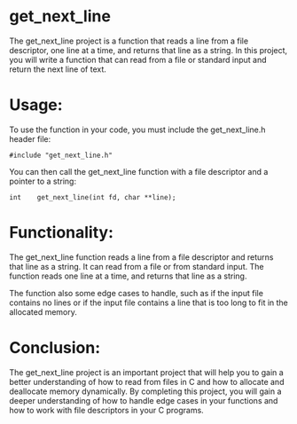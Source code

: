 
# get_next_line

The get_next_line project is a function that reads a line from a file descriptor, one line at a time, and returns that line as a string. In this project, you will write a function that can read from a file or standard input and return the next line of text.

# Usage:

To use the function in your code, you must include the get_next_line.h header file:

`#include "get_next_line.h"`

You can then call the get_next_line function with a file descriptor and a pointer to a string:

`int	get_next_line(int fd, char **line);`

# Functionality:

The get_next_line function reads a line from a file descriptor and returns that line as a string. It can read from a file or from standard input. The function reads one line at a time, and returns that line as a string.

The function also some edge cases to handle, such as if the input file contains no lines or if the input file contains a line that is too long to fit in the allocated memory.

# Conclusion:

The get_next_line project is an important project that will help you to gain a better understanding of how to read from files in C and how to allocate and deallocate memory dynamically. By completing this project, you will gain a deeper understanding of how to handle edge cases in your functions and how to work with file descriptors in your C programs.